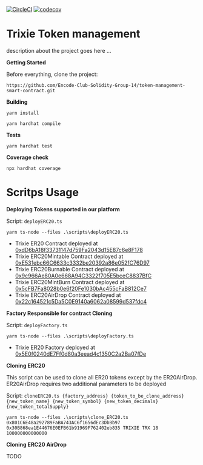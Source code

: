 [![CircleCI](https://dl.circleci.com/status-badge/img/gh/Encode-Club-Solidity-Group-14/project_week_02/tree/main.svg?style=svg)](https://dl.circleci.com/status-badge/redirect/gh/Encode-Club-Solidity-Group-14/project_week_02/tree/main)
[![codecov](https://codecov.io/gh/Encode-Club-Solidity-Group-14/project_week_02/branch/main/graph/badge.svg?token=ZISTHFFZFW)](https://codecov.io/gh/Encode-Club-Solidity-Group-14/project_week_02)

# Trixie Token management 

description about the project goes here ...


**Getting Started**

Before everything, clone the project:

```
https://github.com/Encode-Club-Solidity-Group-14/token-management-smart-contract.git
```

**Building**

```
yarn install
```

```
yarn hardhat compile
```

**Tests**

```
yarn hardhat test
```

**Coverage check**

```
npx hardhat coverage
```

# Scritps Usage

**Deploying Tokens supported in our platform**

Script: ``deployERC20.ts``

```
yarn ts-node --files .\scripts\deployERC20.ts
```

- Trixie ER20 Contract deployed at [0xdD6bA18f33731147d759Fa2043d15E87c6e8F178](https://ropsten.etherscan.io/address/0xdD6bA18f33731147d759Fa2043d15E87c6e8F178)
- Trixie ERC20Mintable Contract deployed at [0xE531ebc66C6633c3332be20392a86e052fC76D97](https://ropsten.etherscan.io/address/0xE531ebc66C6633c3332be20392a86e052fC76D97)
- Trixie ERC20Burnable Contract deployed at [0x9c966Ae80A0e668A94C3322f705E5bceC8837BfC](https://ropsten.etherscan.io/address/0x9c966Ae80A0e668A94C3322f705E5bceC8837BfC)
- Trixie ERC20MintBurn Contract deployed at [0x5cFB7Fa8028b0e6f20Fe1030bAc455cFaB812Ce7](https://ropsten.etherscan.io/address/0x5cFB7Fa8028b0e6f20Fe1030bAc455cFaB812Ce7)
- Trixie ERC20AirDrop Contract deployed at [0x22c164521c5Da5C0E9140a6062a08599d537fdc4](https://ropsten.etherscan.io/address/0x22c164521c5Da5C0E9140a6062a08599d537fdc4)


**Factory Responsible for contract Cloning**

Script: ``deployFactory.ts``

```
yarn ts-node --files .\scripts\deployFactory.ts
```

- Trixie ER20 Factory deployed at [0x5E0f0240dE7Ff0d80a3eead4c1350C2a2Ba07fDe](https://ropsten.etherscan.io/address/0x5E0f0240dE7Ff0d80a3eead4c1350C2a2Ba07fDe)

**Cloning ERC20**

This script can be used to clone all ER20 tokens except by the ER20AirDrop. ER20AirDrop requires two additional parameters to be deployed

Script: ``cloneERC20.ts {factory_address} {token_to_be_clone_address} {new_token_name} {new_token_symbol} {new_token_decimals} {new_token_totalSupply}``

```
yarn ts-node --files .\scripts\clone_ERC20.ts 0x801C6E48a292789FaBA743AC6f1656dEc3DbBb97 0x30B868ea1E44676E0EFB61b91969F762402eb835 TRIXIE TRX 18 100000000000000
```

**Cloning ERC20 AirDrop**

TODO

